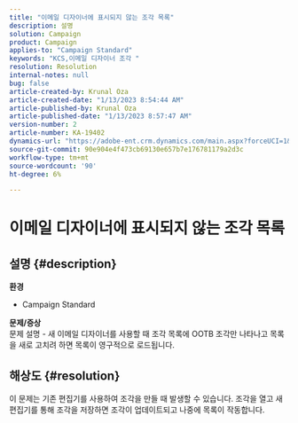 ```yaml
---
title: "이메일 디자이너에 표시되지 않는 조각 목록"
description: 설명
solution: Campaign
product: Campaign
applies-to: "Campaign Standard"
keywords: "KCS,이메일 디자이너 조각 "
resolution: Resolution
internal-notes: null
bug: false
article-created-by: Krunal Oza
article-created-date: "1/13/2023 8:54:44 AM"
article-published-by: Krunal Oza
article-published-date: "1/13/2023 8:57:47 AM"
version-number: 2
article-number: KA-19402
dynamics-url: "https://adobe-ent.crm.dynamics.com/main.aspx?forceUCI=1&pagetype=entityrecord&etn=knowledgearticle&id=0ec239ec-1f93-ed11-aad1-6045bd006793"
source-git-commit: 90e904e4f473cb69130e657b7e176781179a2d3c
workflow-type: tm+mt
source-wordcount: '90'
ht-degree: 6%

---
```


# 이메일 디자이너에 표시되지 않는 조각 목록

## 설명 {#description}

<b>환경</b>
- Campaign Standard



<b>문제/증상</b><br>문제 설명 - 새 이메일 디자이너를 사용할 때 조각 목록에 OOTB 조각만 나타나고 목록을 새로 고치려 하면 목록이 영구적으로 로드됩니다.

## 해상도 {#resolution}


이 문제는 기존 편집기를 사용하여 조각을 만들 때 발생할 수 있습니다. 조각을 열고 새 편집기를 통해 조각을 저장하면 조각이 업데이트되고 나중에 목록이 작동합니다.
